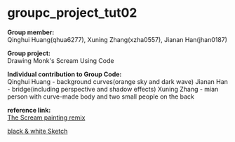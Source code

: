 # groupc_project_tut02
**Group member:**\
Qinghui Huang(qhua6277), Xuning Zhang(xzha0557), Jianan Han(jhan0187)

**Group project:**\
Drawing Monk's Scream Using Code
 
**Individual contribution to Group Code:**\
Qinghui Huang - background curves(orange sky and dark wave)
Jianan Han - bridge(including perspective and shadow effects)
Xuning Zhang - mian person with curve-made body and two small people on the back


**reference link:**\
[The Scream painting remix](https://www.google.com/url?sa=i&url=https%3A%2F%2Fwww.theguardian.com%2Fartanddesign%2F2021%2Ffeb%2F22%2Fedvard-munch-the-scream-painted-by-a-madman-graffiti&psig=AOvVaw1mnfil5IJ9-z548dJ8Z4VD&ust=1698903830331000&source=images&cd=vfe&opi=89978449&ved=0CBEQjRxqFwoTCJjssoyMooIDFQAAAAAdAAAAABAF)

[black & white Sketch](https://www.britishmuseum.org/blog/10-things-you-may-not-know-about-scream)
